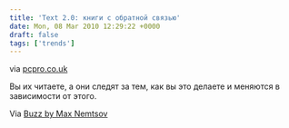 ```yaml
---
title: 'Text 2.0: книги с обратной связью'
date: Mon, 08 Mar 2010 12:29:22 +0000
draft: false
tags: ['trends']
---
```


via [pcpro.co.uk](http://www.pcpro.co.uk/news/356128/text-2-0-the-book-that-knows-its-being-read)

Вы их читаете, а они следят за тем, как вы это делаете и меняются в зависимости от этого.  

Via [Buzz by Max Nemtsov](http://goo.gl/Q5uw)

